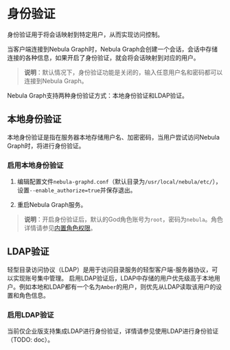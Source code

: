 # 身份验证

身份验证用于将会话映射到特定用户，从而实现访问控制。

当客户端连接到Nebula Graph时，Nebula Graph会创建一个会话，会话中存储连接的各种信息，如果开启了身份验证，就会将会话映射到对应的用户。

>**说明**：默认情况下，身份验证功能是关闭的，输入任意用户名和密码都可以连接到Nebula Graph。

Nebula Graph支持两种身份验证方式：本地身份验证和LDAP验证。

## 本地身份验证

本地身份验证是指在服务器本地存储用户名、加密密码，当用户尝试访问Nebula Graph时，将进行身份验证。

### 启用本地身份验证

1. 编辑配置文件`nebula-graphd.conf`（默认目录为`/usr/local/nebula/etc/`），设置`--enable_authorize=true`并保存退出。

2. 重启Nebula Graph服务。

>**说明**：开启身份验证后，默认的God角色账号为`root`，密码为`nebula`。角色详情请参见[内置角色权限](3.role-list.md)。

## LDAP验证

轻型目录访问协议（LDAP）是用于访问目录服务的轻型客户端-服务器协议，可以实现账号集中管理。 启用LDAP验证后，LDAP中存储的用户优先级高于本地用户。例如本地和LDAP都有一个名为`Amber`的用户，则优先从LDAP读取该用户的设置和角色信息。

### 启用LDAP验证

当前仅企业版支持集成LDAP进行身份验证，详情请参见使用LDAP进行身份验证（TODO: doc）。